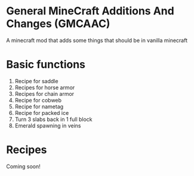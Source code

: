 General MineCraft Additions And Changes (GMCAAC)
=============

A minecraft mod that adds some things that should be in vanilla minecraft

Basic functions
===============
1. Recipe for saddle
2. Recipes for horse armor
3. Recipes for chain armor
4. Recipe for cobweb
5. Recipe for nametag
6. Recipe for packed ice
7. Turn 3 slabs back in 1 full block
8. Emerald spawning in veins

Recipes
=======
Coming soon!
